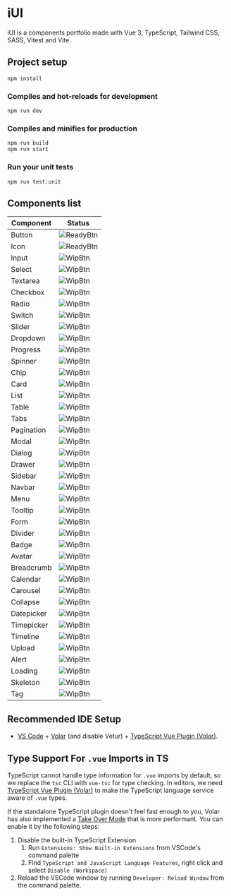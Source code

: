 # iUI

iUI is a components portfolio made with Vue 3, TypeScript, Tailwind CSS, SASS, Vitest and Vite.

## Project setup

```
npm install
```

### Compiles and hot-reloads for development

```
npm run dev
```

### Compiles and minifies for production

```
npm run build
npm run start
```

### Run your unit tests

```
npm run test:unit
```

## Components list

| Component  | Status      |
| ---------- | ----------- |
| Button     | ![ReadyBtn] |
| Icon       | ![ReadyBtn] |
| Input      | ![WipBtn]   |
| Select     | ![WipBtn]   |
| Textarea   | ![WipBtn]   |
| Checkbox   | ![WipBtn]   |
| Radio      | ![WipBtn]   |
| Switch     | ![WipBtn]   |
| Slider     | ![WipBtn]   |
| Dropdown   | ![WipBtn]   |
| Progress   | ![WipBtn]   |
| Spinner    | ![WipBtn]   |
| Chip       | ![WipBtn]   |
| Card       | ![WipBtn]   |
| List       | ![WipBtn]   |
| Table      | ![WipBtn]   |
| Tabs       | ![WipBtn]   |
| Pagination | ![WipBtn]   |
| Modal      | ![WipBtn]   |
| Dialog     | ![WipBtn]   |
| Drawer     | ![WipBtn]   |
| Sidebar    | ![WipBtn]   |
| Navbar     | ![WipBtn]   |
| Menu       | ![WipBtn]   |
| Tooltip    | ![WipBtn]   |
| Form       | ![WipBtn]   |
| Divider    | ![WipBtn]   |
| Badge      | ![WipBtn]   |
| Avatar     | ![WipBtn]   |
| Breadcrumb | ![WipBtn]   |
| Calendar   | ![WipBtn]   |
| Carousel   | ![WipBtn]   |
| Collapse   | ![WipBtn]   |
| Datepicker | ![WipBtn]   |
| Timepicker | ![WipBtn]   |
| Timeline   | ![WipBtn]   |
| Upload     | ![WipBtn]   |
| Alert      | ![WipBtn]   |
| Loading    | ![WipBtn]   |
| Skeleton   | ![WipBtn]   |
| Tag        | ![WipBtn]   |

## Recommended IDE Setup

- [VS Code](https://code.visualstudio.com/) + [Volar](https://marketplace.visualstudio.com/items?itemName=Vue.volar) (and disable Vetur) + [TypeScript Vue Plugin (Volar)](https://marketplace.visualstudio.com/items?itemName=Vue.vscode-typescript-vue-plugin).

## Type Support For `.vue` Imports in TS

TypeScript cannot handle type information for `.vue` imports by default, so we replace the `tsc` CLI with `vue-tsc` for type checking. In editors, we need [TypeScript Vue Plugin (Volar)](https://marketplace.visualstudio.com/items?itemName=Vue.vscode-typescript-vue-plugin) to make the TypeScript language service aware of `.vue` types.

If the standalone TypeScript plugin doesn't feel fast enough to you, Volar has also implemented a [Take Over Mode](https://github.com/johnsoncodehk/volar/discussions/471#discussioncomment-1361669) that is more performant. You can enable it by the following steps:

1. Disable the built-in TypeScript Extension
   1. Run `Extensions: Show Built-in Extensions` from VSCode's command palette
   2. Find `TypeScript and JavaScript Language Features`, right click and select `Disable (Workspace)`
2. Reload the VSCode window by running `Developer: Reload Window` from the command palette.

[ReadyBtn]: https://img.shields.io/badge/Ready!-37a779?style=for-the-badge
[WipBtn]: https://img.shields.io/badge/WIP-105090?style=for-the-badge

